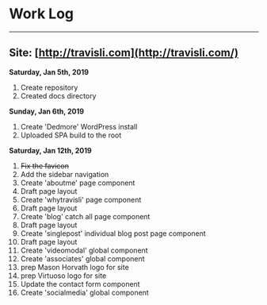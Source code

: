 # Work Log    

---     
Site: [http://travisli.com](http://travisli.com/)
---     


**Saturday, Jan 5th, 2019**      

1. Create repository      
1. Created docs directory     

**Sunday, Jan 6th, 2019**      

1. Create 'Dedmore' WordPress install   
1. Uploaded SPA build to the root

**Saturday, Jan 12th, 2019**       

1. ~~Fix the favicon~~          
1. Add the sidebar navigation          
1. Create 'aboutme' page component          
  1. Draft page layout          
1. Create 'whytravisli' page component          
  1. Draft page layout          
1. Create 'blog' catch all page component          
  1. Draft page layout          
1. Create 'singlepost' individual blog post page component          
  1. Draft page layout          
1. Create 'videomodal' global component          
1. Create 'associates' global component          
1. prep Mason Horvath logo for site          
1. prep Virtuoso logo for site          
1. Update the contact form component          
1. Create 'socialmedia' global component          

